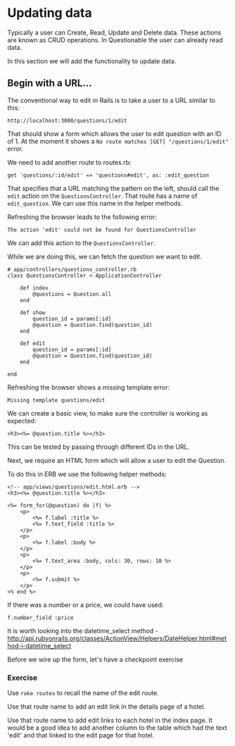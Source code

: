 # Updating data

Typically a user can Create, Read, Update and Delete data. These actions are known as CRUD operations. In Questionable the user can already read data.

In this section we will add the functionality to update data.

## Begin with a URL...

The conventional way to edit in Rails is to take a user to a URL similar to this: 

```http://localhost:3000/questions/1/edit```

That should show a form which allows the user to edit question with an ID of 1. At the moment it shows a `No route matches [GET] "/questions/1/edit"` error.

We need to add another route to routes.rb:
```
get 'questions/:id/edit' => 'questions#edit', as: :edit_question
```

That specifies that a URL matching the pattern on the left, should call the `edit` action on the `QuestionsController`. That route has a name of `edit_question`. We can use this name in the helper methods.


Refreshing the browser leads to the following error:
```
The action 'edit' could not be found for QuestionsController
```

We can add this action to the `QuestionsController`.

While we are doing this, we can fetch the question we want to edit.

```
# app/controllers/questions_controller.rb
class QuestionsController < ApplicationController

	def index
		@questions = Question.all
	end

	def show
		question_id = params[:id]
		@question = Question.find(question_id)
	end

	def edit
		question_id = params[:id]
		@question = Question.find(question_id)
	end

end
```



Refreshing the browser shows a missing template error:
```
Missing template questions/edit
```

We can create a basic view, to make sure the controller is working as expected:

```
<h3><%= @question.title %></h3>

```
This can be tested by passing through different IDs in the URL.

Next, we require an HTML form which will allow a user to edit the Question.

To do this in ERB we use the following helper methods:

```
<!-- app/views/questions/edit.html.erb -->
<h3><%= @question.title %></h3>

<%= form_for(@question) do |f| %>
	<p>
		<%= f.label :title %>
		<%= f.text_field :title %>
	</p>
	<p>
		<%= f.label :body %>
	</p>
	<p>	
		<%= f.text_area :body, cols: 30, rows: 10 %>
	</p>
	<p>
		<%= f.submit %>
	</p>
<% end %>

``` 
If there was a number or a price, we could have used:
```
f.number_field :price
```

It is worth looking into the datetime_select method - http://api.rubyonrails.org/classes/ActionView/Helpers/DateHelper.html#method-i-datetime_select

Before we wire up the form, let's have a checkpoint exercise

### Exercise 

Use `rake routes` to recall the name of the edit route.

Use that route name to add an edit link in the details page of a hotel.

Use that route name to add edit links to each hotel in the index page. It would be a good idea to add another column to the table which had the text 'edit' and that linked to the edit page for that hotel.


